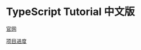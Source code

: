 # TypeScript Tutorial 中文版

[官网](https://cody1991.github.io/TypeScript-Tutorial/)

[项目进度](https://cody1991.github.io/TypeScript-Tutorial/addon/progress.html)
